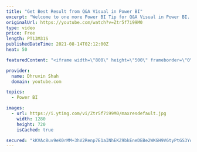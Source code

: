 ```yaml
---
title: "Get Best Result from Q&A Visual in Power BI"
excerpt: "Welcome to one more Power BI Tip for Q&A Visual in Power BI. When we add Q&A visual in Power BI and ask the questions in the natural language, sometimes it does not give us the proper outcome! So, how can we improve our Q&A visual and return the best result? How we can use synonyms in the best manner"
originalUrl: https://youtube.com/watch?v=Ztr5f7i99M0
type: video
price: Free
length: PT13M31S
publishedDateTime: 2021-08-14T02:12:00Z
heat: 50

featuredContent: "<iframe width=\"800\" height=\"500\" frameborder=\"0\" src=\"https://www.youtube.com/embed/Ztr5f7i99M0\" allow=\"accelerometer; autoplay; encrypted-media; gyroscope; picture-in-picture\" allowfullscreen></iframe>"

provider:
  name: Dhruvin Shah
  domain: youtube.com

topics:
  - Power BI

images:
  - url: https://i.ytimg.com/vi/Ztr5f7i99M0/maxresdefault.jpg
    width: 1280
    height: 720
    isCached: true

secured: "kKVAc8uv9eK0rMM+3hV2Renp7E1aINhEKZ9bkEneDEBe2WKGH9V6tyPtGS3YoAgoNB9xanWDD7fhTcgW8w8/kTG6iAGMHP/zHV9TSJVDMEq+B9olkrxh2uLyvB/idH2lpEsV+wswHPHDBt6JDJHNzx6HyAdX255DryoSIsgnE5GKgU+wAaJTIx2BgqDClTBINi2HKnVLTWf3vrhuzv4yPktFEntRcsUBOLvVuH+cowHixIeRpvrW2e9I3aSpalSvuawvFZlj8rtjyMz0WwUU/ny9kfqu9nClriWJB4Jih46oEJHj0Av/EVxi8nxVVh9urFcnXY2lOlnZDyz5XbdYGid9az71IPdk+WN8K0+QQE4ihb4i+2EQVSnbwHvV6Eeke8k2oZrjQjusqoNj7lbY5PTg2saeh1n0dBVLSSDTYFQ=;JD6Yp6sCUIF1fzZ66U58Zg=="
---
```



